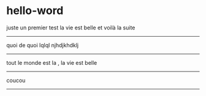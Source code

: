 # hello-word
juste un premier test
la vie est belle 
et voilà la suite

--------
quoi de quoi 
lqlql 
njhdjkhdklj

-----
tout le monde est la , la vie est belle


*****************************
coucou
************************
